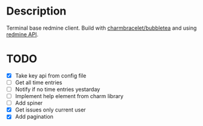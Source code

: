 # Description
Terminal base redmine client. Build with [charmbracelet/bubbletea](https://github.com/charmbracelet/bubbletea) and using [redmine API](https://www.redmine.org/projects/redmine/wiki/rest_api).
# TODO
- [x] Take key api from config file
- [ ] Get all time entries 
- [ ] Notify if no time entries yestarday
- [ ] Implement help element from charm library
- [ ] Add spiner
- [x] Get issues only current user
- [x] Add pagination 

